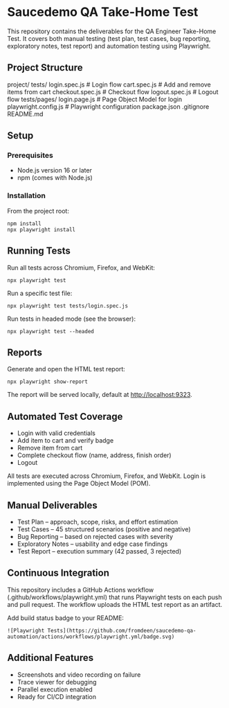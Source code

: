 
# Saucedemo QA Take-Home Test

This repository contains the deliverables for the QA Engineer Take-Home Test. It covers both manual testing (test plan, test cases, bug reporting, exploratory notes, test report) and automation testing using Playwright.

## Project Structure

project/
tests/
login.spec.js       # Login flow
cart.spec.js        # Add and remove items from cart
checkout.spec.js    # Checkout flow
logout.spec.js      # Logout flow
tests/pages/
login.page.js       # Page Object Model for login
playwright.config.js    # Playwright configuration
package.json
.gitignore
README.md

## Setup

### Prerequisites

* Node.js version 16 or later
* npm (comes with Node.js)

### Installation

From the project root:

```
npm install
npx playwright install
```

## Running Tests

Run all tests across Chromium, Firefox, and WebKit:

```
npx playwright test
```

Run a specific test file:

```
npx playwright test tests/login.spec.js
```

Run tests in headed mode (see the browser):

```
npx playwright test --headed
```

## Reports

Generate and open the HTML test report:

```
npx playwright show-report
```

The report will be served locally, default at [http://localhost:9323](http://localhost:9323).

## Automated Test Coverage

* Login with valid credentials
* Add item to cart and verify badge
* Remove item from cart
* Complete checkout flow (name, address, finish order)
* Logout

All tests are executed across Chromium, Firefox, and WebKit.
Login is implemented using the Page Object Model (POM).

## Manual Deliverables

* Test Plan – approach, scope, risks, and effort estimation
* Test Cases – 45 structured scenarios (positive and negative)
* Bug Reporting – based on rejected cases with severity
* Exploratory Notes – usability and edge case findings
* Test Report – execution summary (42 passed, 3 rejected)

## Continuous Integration

This repository includes a GitHub Actions workflow (.github/workflows/playwright.yml) that runs Playwright tests on each push and pull request.
The workflow uploads the HTML test report as an artifact.

Add build status badge to your README:

```
![Playwright Tests](https://github.com/fromdeen/saucedemo-qa-automation/actions/workflows/playwright.yml/badge.svg)
```

## Additional Features

* Screenshots and video recording on failure
* Trace viewer for debugging
* Parallel execution enabled
* Ready for CI/CD integration

